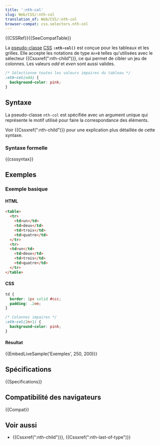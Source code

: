 ```yaml
---
title: ':nth-col'
slug: Web/CSS/:nth-col
translation_of: Web/CSS/:nth-col
browser-compat: css.selectors.nth-col
---
```

{{CSSRef}}{{SeeCompatTable}}

La [pseudo-classe](/fr/docs/Web/CSS/Pseudo-classes) [CSS](/fr/docs/Web/CSS) **`:nth-col()`** est conçue pour les tableaux et les grilles. Elle accepte les notations de type `An+B` telles qu'utilisées avec le sélecteur {{Cssxref(":nth-child")}}, ce qui permet de cibler un jeu de colonnes. Les valeurs _odd_ et _even_ sont aussi valides.

```css
/* Sélectionne toutes les valeurs impaires du tableau */
:nth-col(odd) {
  background-color: pink;
}
```

## Syntaxe

La pseudo-classe `nth-col` est spécifiée avec un argument unique qui représente le motif utilisé pour faire la correspondance des éléments.

Voir {{Cssxref(":nth-child")}} pour une explication plus détaillée de cette syntaxe.

### Syntaxe formelle

{{csssyntax}}

## Exemples

### Exemple basique

#### HTML

```html
<table>
  <tr>
    <td>un</td>
    <td>deux</td>
    <td>trois</td>
    <td>quatre</td>
  </tr>
  <tr>
  <td>un</td>
    <td>deux</td>
    <td>trois</td>
    <td>quatre</td>
  </tr>
</table>
```

#### CSS

```css
td {
  border: 1px solid #ccc;
  padding: .2em;
}

/* Colonnes impaires */
:nth-col(2n+1) {
  background-color: pink;
}
```

#### Résultat

{{EmbedLiveSample('Exemples', 250, 200)}}

## Spécifications

{{Specifications}}

## Compatibilité des navigateurs

{{Compat}}

## Voir aussi

- {{Cssxref(":nth-child")}}, {{Cssxref(":nth-last-of-type")}}
